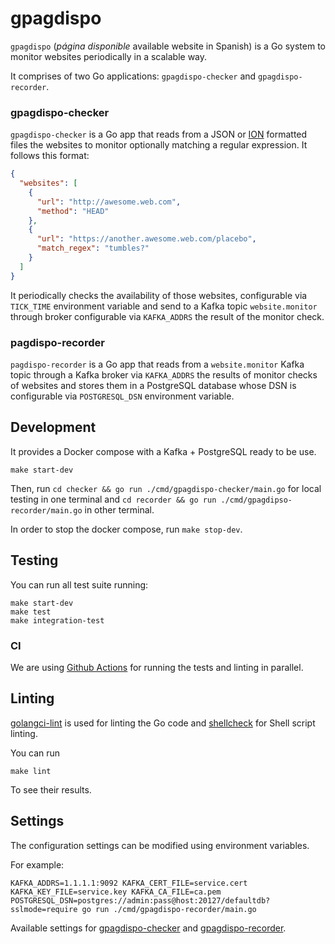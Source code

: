 # gpagdispo

`gpagdispo` (_página disponible_ available website in Spanish) is a
Go system to monitor websites periodically in a scalable way.

It comprises of two Go applications: `gpagdispo-checker` and
`gpagdispo-recorder`.

### gpagdispo-checker

`gpagdispo-checker` is a Go app that reads from a JSON or
[ION](https://amzn.github.io/ion-docs/docs/spec.html) formatted files the websites to monitor
optionally matching a regular expression. It follows this format:

```json
{
  "websites": [
    {
      "url": "http://awesome.web.com",
      "method": "HEAD"
    },
    {
      "url": "https://another.awesome.web.com/placebo",
      "match_regex": "tumbles?"
    }
  ]
}
```

It periodically checks the availability of those websites,
configurable via `TICK_TIME` environment variable and send to a Kafka
topic `website.monitor` through broker configurable via
`KAFKA_ADDRS` the result of the monitor check.

### pagdispo-recorder

`pagdispo-recorder` is a Go app that reads from a `website.monitor` Kafka topic through a Kafka
broker via `KAFKA_ADDRS` the results of monitor checks of websites
and stores them in a PostgreSQL database whose DSN is configurable via
`POSTGRESQL_DSN` environment variable.

## Development

It provides a Docker compose with a Kafka + PostgreSQL ready to be
use.

```shell
make start-dev
```

Then, run `cd checker && go run ./cmd/gpagdispo-checker/main.go` for local
testing in one terminal and `cd recorder &&
go run ./cmd/gpagdipso-recorder/main.go` in other terminal.

In order to stop the docker compose, run `make stop-dev`.

## Testing

You can run all test suite running:

```shell
make start-dev
make test
make integration-test
```

### CI

We are using [Github Actions](.github/workflows/test.yml) for
running the tests and linting in parallel.

## Linting

[golangci-lint](https://golangci-lint.run) is used for linting the Go
code and [shellcheck](https://www.shellcheck.net/) for Shell script linting.

You can run
```
make lint
```

To see their results.

## Settings

The configuration settings can be modified using environment variables.

For example:

```
KAFKA_ADDRS=1.1.1.1:9092 KAFKA_CERT_FILE=service.cert KAFKA_KEY_FILE=service.key KAFKA_CA_FILE=ca.pem POSTGRESQL_DSN=postgres://admin:pass@host:20127/defaultdb?sslmode=require go run ./cmd/gpagdispo-recorder/main.go
```

Available settings for
[gpagdispo-checker](checker/cmd/gpagdispo-checker/main.go) and [gpagdispo-recorder](recorder/cmd/gpagdispo-recorder/main.go).
